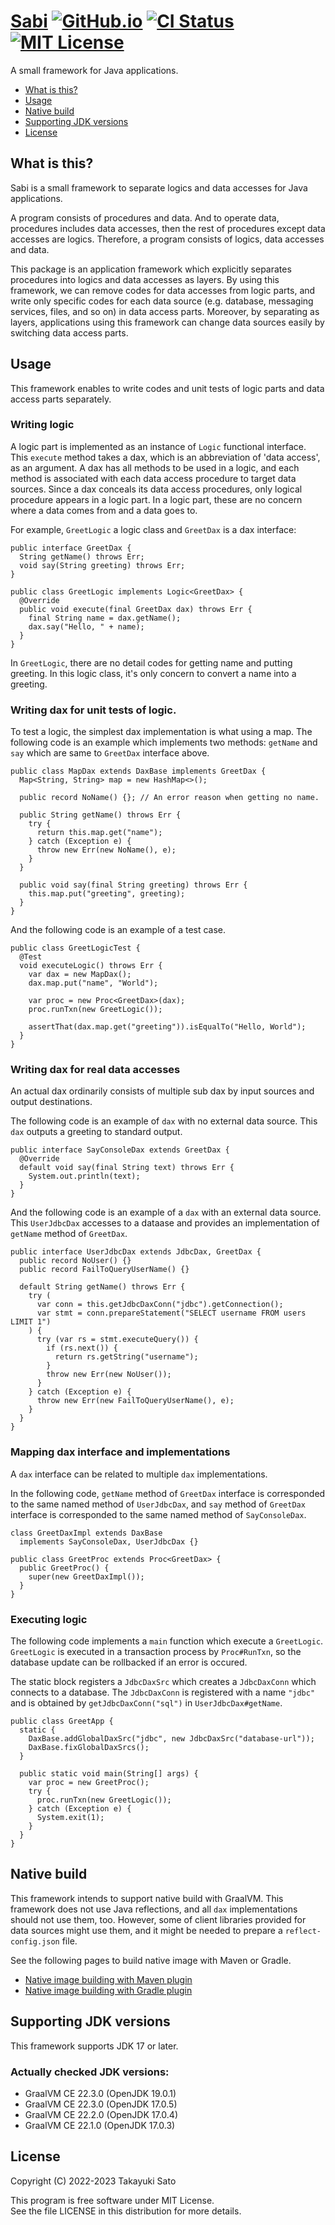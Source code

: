 # [Sabi][repo-url] [![GitHub.io][io-img]][io-url] [![CI Status][ci-img]][ci-url] [![MIT License][mit-img]][mit-url]

A small framework for Java applications.

- [What is this?](#what-is-this)
- [Usage](#usage)
- [Native build](#native-build)
- [Supporting JDK versions](#support-jdk-versions)
- [License](#license)

<a name="what-is-this"></a>
## What is this?

Sabi is a small framework to separate logics and data accesses for Java applications.

A program consists of procedures and data.
And to operate data, procedures includes data accesses, then the rest of procedures except data accesses are logics.
Therefore, a program consists of logics, data accesses and data.

This package is an application framework which explicitly separates procedures into logics and data accesses as layers.
By using this framework, we can remove codes for data accesses from logic parts, and write only specific codes for each data source (e.g. database, messaging services, files, and so on)  in data access  parts. 
Moreover, by separating as layers, applications using this framework can change data sources easily by switching data access parts.

<a name="usage"></a>
## Usage

This framework enables to write codes and unit tests of logic parts and data access parts separately.

### Writing logic

A logic part is implemented as an instance of `Logic` functional interface.
This `execute` method takes a dax, which is an abbreviation of 'data access', as an argument.
A dax has all methods to be used in a logic, and each method is associated with each data access procedure to target data sources.
Since a dax conceals its data access procedures, only logical procedure appears in a logic part.
In a logic part, these are no concern where a data comes from and a data goes to.

For example, `GreetLogic` a logic class and `GreetDax` is a dax interface:

```
public interface GreetDax {
  String getName() throws Err;
  void say(String greeting) throws Err;
}
```
```
public class GreetLogic implements Logic<GreetDax> {
  @Override
  public void execute(final GreetDax dax) throws Err {
    final String name = dax.getName();
    dax.say("Hello, " + name);
  }
}
```

In `GreetLogic`, there are no detail codes for getting name and putting greeting.
In this logic class, it's only concern to convert a name into a greeting.

### Writing dax for unit tests of logic.

To test a logic, the simplest dax implementation is what using a map.
The following code is an example which implements two methods: `getName` and `say` which are same to `GreetDax` interface above.

```
public class MapDax extends DaxBase implements GreetDax {
  Map<String, String> map = new HashMap<>();

  public record NoName() {}; // An error reason when getting no name.

  public String getName() throws Err {
    try {
      return this.map.get("name");
    } catch (Exception e) {
      throw new Err(new NoName(), e);
    }
  }

  public void say(final String greeting) throws Err {
    this.map.put("greeting", greeting);
  }
}
```

And the following code is an example of a test case.

```
public class GreetLogicTest {
  @Test
  void executeLogic() throws Err {
    var dax = new MapDax();
    dax.map.put("name", "World");

    var proc = new Proc<GreetDax>(dax);
    proc.runTxn(new GreetLogic());

    assertThat(dax.map.get("greeting")).isEqualTo("Hello, World");
  }
}
```

### Writing dax for real data accesses

An actual dax ordinarily consists of multiple sub dax by input sources and output destinations.

The following code is an example of `dax` with no external data source.
This `dax` outputs a greeting to standard output.

```
public interface SayConsoleDax extends GreetDax {
  @Override
  default void say(final String text) throws Err {
    System.out.println(text);
  }
}
```

And the following code is an example of a `dax` with an external data source.
This `UserJdbcDax` accesses to a dataase and provides an implementation of `getName` method of `GreetDax`.

```
public interface UserJdbcDax extends JdbcDax, GreetDax {
  public record NoUser() {}
  public record FailToQueryUserName() {}

  default String getName() throws Err {
    try (
      var conn = this.getJdbcDaxConn("jdbc").getConnection();
      var stmt = conn.prepareStatement("SELECT username FROM users LIMIT 1")
    ) {
      try (var rs = stmt.executeQuery()) {
        if (rs.next()) {
          return rs.getString("username");
        }
        throw new Err(new NoUser());
      }
    } catch (Exception e) {
      throw new Err(new FailToQueryUserName(), e);
    }
  }
}
```

### Mapping dax interface and implementations

A `dax` interface can be related to multiple `dax` implementations.

In the following code, `getName` method of `GreetDax` interface is corresponded to the same named method of `UserJdbcDax`, and `say` method of `GreetDax` interface is corresponded to the same named method of `SayConsoleDax`.

```
class GreetDaxImpl extends DaxBase
  implements SayConsoleDax, UserJdbcDax {}

public class GreetProc extends Proc<GreetDax> {
  public GreetProc() {
    super(new GreetDaxImpl());
  }
}
```

### Executing logic

The following code implements a `main` function which execute a `GreetLogic`.
`GreetLogic` is executed in a transaction process by `Proc#RunTxn`, so the database update can be rollbacked if an error is occured.

The static block registers a `JdbcDaxSrc` which creates a `JdbcDaxConn` which connects to a database.
The `JdbcDaxConn` is registered with a name `"jdbc"` and is obtained by `getJdbcDaxConn("sql")` in `UserJdbcDax#getName`.

```
public class GreetApp {
  static {
    DaxBase.addGlobalDaxSrc("jdbc", new JdbcDaxSrc("database-url"));
    DaxBase.fixGlobalDaxSrcs();
  }

  public static void main(String[] args) {
    var proc = new GreetProc();
    try {
      proc.runTxn(new GreetLogic());
    } catch (Exception e) {
      System.exit(1);
    }
  }
}
```

<a name="native-build"></a>
## Native build

This framework intends to support native build with GraalVM.
This framework does not use Java reflections, and all `dax` implementations should not use them, too.
However, some of client libraries provided for data sources might use them, and it might be needed to prepare a `reflect-config.json` file.

See the following pages to build native image with Maven or Gradle.
- [Native image building with Maven plugin](https://www.graalvm.org/dev/reference-manual/native-image/guides/use-native-image-maven-plugin/)
- [Native image building with Gradle plugin](https://graalvm.github.io/native-build-tools/latest/gradle-plugin.html)

<a name="support-jdk-versions"></a>
## Supporting JDK versions

This framework supports JDK 17 or later.

### Actually checked JDK versions:

- GraalVM CE 22.3.0 (OpenJDK 19.0.1)
- GraalVM CE 22.3.0 (OpenJDK 17.0.5)
- GraalVM CE 22.2.0 (OpenJDK 17.0.4)
- GraalVM CE 22.1.0 (OpenJDK 17.0.3)


<a name="license"></a>
## License

Copyright (C) 2022-2023 Takayuki Sato

This program is free software under MIT License.<br>
See the file LICENSE in this distribution for more details.


[repo-url]: https://github.com/sttk-java/sabi
[io-img]: https://img.shields.io/badge/github.io-Javadoc-4d7a97.svg
[io-url]: https://sttk-java.github.io/sabi/
[ci-img]: https://github.com/sttk-java/sabi/actions/workflows/java-ci.yml/badge.svg?branch=main
[ci-url]: https://github.com/sttk-java/sabi/actions
[mit-img]: https://img.shields.io/badge/license-MIT-green.svg
[mit-url]: https://opensource.org/licenses/MIT
